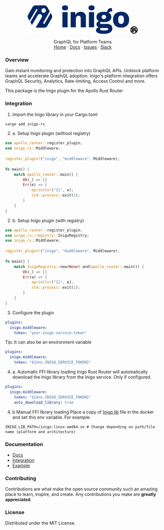 <br />
<div align="center">
  <img src="https://raw.githubusercontent.com/inigolabs/inigo-rs/master/docs/inigo.svg">
  <img height="25" src="https://raw.githubusercontent.com/inigolabs/inigo-rs/master/docs/rust.svg">

  <p align="center">
    GraphQL for Platform Teams
    <br />
    <a href="https://inigo.io">Home</a>
    ·
    <a href="https://docs.inigo.io/">Docs</a>
    ·
    <a href="https://github.com/inigolabs/inigo-rs/issues">Issues</a>
    ·
    <a href="https://slack.inigo.io/">Slack</a>
  </p>
</div>

### Overview
Gain instant monitoring and protection into GraphQL APIs. Unblock platform teams and accelerate GraphQL adoption.
Inigo's platform integration offers GraphQL Security, Analytics, Rate-limiting, Access Control and more.  

This package is the Inigo plugin for the Apollo Rust Router

### Integration

1. Import the Inigo library in your Cargo.toml

```sh
cargo add inigo-rs
```

2. a. Setup Inigo plugin (without registry)
```rs
use apollo_router::register_plugin;
use inigo_rs::Middleware;

register_plugin!("inigo", "middleware", Middleware);

fn main() {
    match apollo_router::main() {
        Ok(_) => {}
        Err(e) => {
            eprintln!("{}", e);
            std::process::exit(1);
        }
    }
}
```

2. b. Setup Inigo plugin (with registry)
```rs
use apollo_router::register_plugin;
use inigo_rs::registry::InigoRegistry;
use inigo_rs::Middleware;

register_plugin!("inigo", "middleware", Middleware);

fn main() {
    match InigoRegistry::new(None).and(apollo_router::main()) {
        Ok(_) => {}
        Err(e) => {
            eprintln!("{}", e);
            std::process::exit(1);
        }
    }
}
```

3. Configure the plugin
```yaml
plugins:
  inigo.middleware:
    token: "your-inigo-service-token"
```

Tip: It can also be an environment variable
```yaml
plugins:
  inigo.middleware:
    token: "${env.INIGO_SERVICE_TOKEN}"
```

4. a. Automatic FFI library loading
Inigo Rust Router will automatically download the Inigo library from the Inigo service. Only if configured.
```yaml
plugins:
  inigo.middleware:
    token: "${env.INIGO_SERVICE_TOKEN}"
    auto_download_library: true
```

4. b Manual FFI library loading
Place a copy of [Inigo lib](https://github.com/inigolabs/artifacts/releases) file in the docker and set this env variable. For example:
```
INIGO_LIB_PATH=/inigo-linux-amd64.so # Change depending on path/file name (platform and architecture)
```

### Documentation
* [Docs](https://docs.inigo.io/)
* [Integration](https://docs.inigo.io/product/agent_installation/ruby_on_rails)
* [Example](https://github.com/inigolabs/inigo-rs/tree/master/examples)

### Contributing
Contributions are what make the open source community such an amazing place to learn, inspire, and create. Any contributions you make are **greatly appreciated**.

### License
Distributed under the MIT License.
